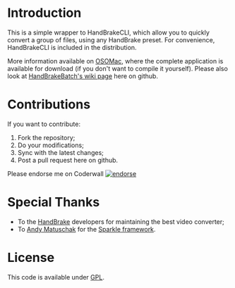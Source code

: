 Introduction
============

This is a simple wrapper to HandBrakeCLI, which allow you to quickly convert a group of files, using any HandBrake preset. For convenience, HandBrakeCLI is included in the distribution.

More information available on [OSOMac](http://www.osomac.com), where the complete application is available for download (if you don't want to compile it yourself). Please also look at [HandBrakeBatch's wiki page](https://github.com/taglia/HandBrakeBatch/wiki) here on github.


Contributions
=============

If you want to contribute:

1. Fork the repository;
2. Do your modifications;
3. Sync with the latest changes;
3. Post a pull request here on github.

Please endorse me on Coderwall
[![endorse](http://api.coderwall.com/taglia/endorsecount.png)](http://coderwall.com/taglia)


Special Thanks
==============

* To the [HandBrake](http://handbrake.fr) developers for maintaining the best video converter;
* To [Andy Matuschak](http://andymatuschak.org/) for the [Sparkle framework](http://sparkle.andymatuschak.org/).


License
=======

This code is available under [GPL](http://www.gnu.org/licenses/gpl.html).